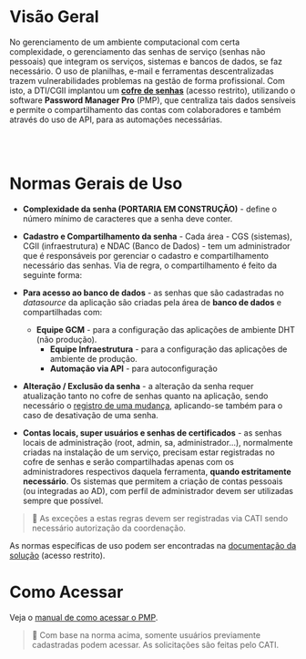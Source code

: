 # Visão Geral
No gerenciamento de um ambiente computacional com certa complexidade, o gerenciamento das senhas de serviço (senhas não pessoais) que integram os serviços, sistemas e bancos de dados, se faz necessário. O uso de planilhas, e-mail e ferramentas descentralizadas trazem vulnerabilidades problemas na gestão de forma profissional. Com isto, a DTI/CGII implantou um **[cofre de senhas](https://git.capes.gov.br/cgii/seguranca/pmp)** (acesso restrito), utilizando o software **Password Manager Pro** (PMP), que centraliza tais dados sensíveis e permite o compartilhamento das contas com colaboradores e também através do uso de API, para as automações necessárias.

<br><br>

# Normas Gerais de Uso

* **Complexidade da senha (PORTARIA EM CONSTRUÇÃO)** - define o número mínimo de caracteres que a senha deve conter.

* **Cadastro e Compartilhamento da senha** - Cada área - CGS (sistemas), CGII (infraestrutura) e NDAC (Banco de Dados) - tem um administrador que é responsáveis por gerenciar o cadastro e compartilhamento necessário das senhas. Via de regra, o compartilhamento é feito da seguinte forma:
* **Para acesso ao banco de dados** - as senhas que são cadastradas no *datasource* da aplicação são criadas pela área de **banco de dados** e compartilhadas com:
  
  * **Equipe GCM** - para a configuração das aplicações de ambiente DHT (não produção).
    * **Equipe Infraestrutura** - para a configuração das aplicações de ambiente de produção.
    * **Automação via API** - para autoconfiguração

* **Alteração / Exclusão da senha** - a alteração da senha requer atualização tanto no cofre de senhas quanto na aplicação, sendo necessário o [registro de uma mudança](https://git.capes.gov.br/cgii/ccm/gmud/wikis/home), aplicando-se também para o caso de desativação de uma senha.

* **Contas locais, super usuários e senhas de certificados** - as senhas locais de administração (root, admin, sa, administrador...), normalmente criadas na instalação de um serviço, precisam estar registradas no cofre de senhas e serão compartilhadas apenas com os administradores respectivos daquela ferramenta, **quando estritamente necessário**. Os sistemas que permitem a criação de contas pessoais (ou integradas ao AD), com perfil de administrador devem ser utilizadas sempre que possível.


> :blue_book: As exceções a estas regras devem ser registradas via CATI sendo necessário autorização da coordenação.

As normas específicas de uso podem ser encontradas na [documentação da solução](https://git.capes.gov.br/cgii/seguranca/pmp/wikis/home) (acesso restrito).

# Como Acessar

Veja o [manual de como acessar o PMP](https://git.capes.gov.br/cgii/seguranca/pmp/snippets/3).

> :blue_book: Com base na norma acima, somente usuários previamente cadastradas podem acessar. As solicitações são feitas pelo CATI.